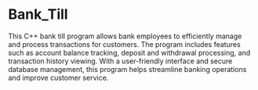# Bank_Till
 This C++ bank till program allows bank employees to efficiently manage and process transactions for customers. The program includes features such as account balance tracking, deposit and withdrawal processing, and transaction history viewing. With a user-friendly interface and secure database management, this program helps streamline banking operations and improve customer service.
